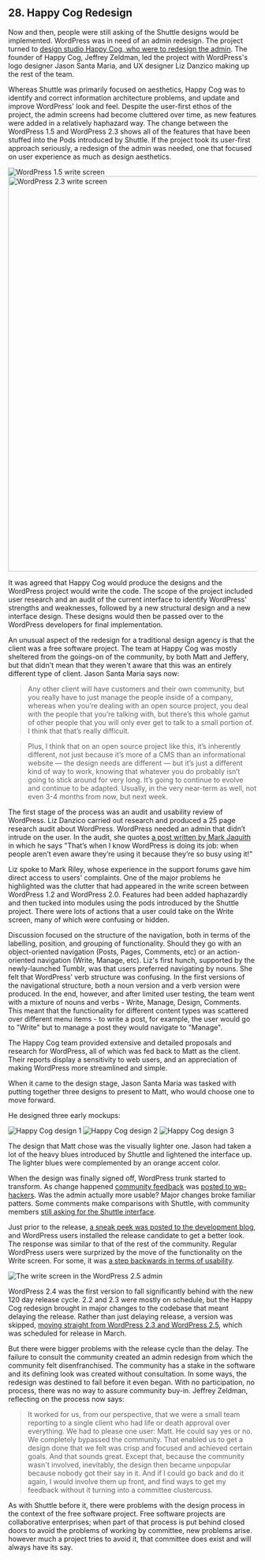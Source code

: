 ## 28. Happy Cog Redesign

Now and then, people were still asking of the Shuttle designs would be implemented. WordPress was in need of an admin redesign. The project turned to [design studio Happy Cog, who were to redesign the admin](http://lists.wordpress.org/pipermail/wp-hackers/2007-November/016123.html). The founder of Happy Cog, Jeffrey Zeldman, led the project with WordPress's logo designer Jason Santa Maria, and UX designer Liz Danzico making up the rest of the team.

Whereas Shuttle was primarily focused on aesthetics, Happy Cog was to identify and correct information architecture problems, and update and improve WordPress' look and feel. Despite the user-first ethos of the project, the admin screens had become cluttered over time, as new features were added in a relatively haphazard way. The change between the WordPress 1.5 and WordPress 2.3 shows all of the features that have been stuffed into the Pods introduced by Shuttle. If the project took its user-first approach seriously, a redesign of the admin was needed, one that focused on user experience as much as design aesthetics.

<img alt="WordPress 1.5 write screen" src="../../Resources/images/28/wp_1_5.png" width=“800px” />

<img alt="WordPress 2.3 write screen" src="../../Resources/images/28/wp_2_3.png" width="800px" />

It was agreed that Happy Cog would produce the designs and the WordPress project would write the code. The scope of the project included user research and an audit of the current interface to identify WordPress' strengths and weaknesses, followed by a new structural design and a new interface design. These designs would then be passed over to the WordPress developers for final implementation.

An unusual aspect of the redesign for a traditional design agency is that the client was a free software project. The team at Happy Cog was mostly sheltered from the goings-on of the community, by both Matt and Jeffery, but that didn't mean that they weren't aware that this was an entirely different type of client. Jason Santa Maria says now:

> Any other client will have customers and their own community, but you really have to just manage the people inside of a company, whereas when you’re dealing with an open source project, you deal with the people that you’re talking with, but there’s this whole gamut of other people that you will only ever get to talk to a small portion of. I think that that’s really difficult.

> Plus, I think that on an open source project like this, it’s inherently different, not just because it’s more of a CMS than an informational website — the design needs are different — but it’s just a different kind of way to work, knowing that whatever you do probably isn’t going to stick around for very long. It’s going to continue to evolve and continue to be adapted. Usually, in the very near-term as well, not even 3-4 months from now, but next week.

The first stage of the process was an audit and usability review of WordPress. Liz Danzico carried out research and produced a 25 page research audit about WordPress. WordPress needed an admin that didn’t intrude on the user. In the audit, she quotes [a post written by Mark Jaquith](http://markjaquith.wordpress.com/2007/02/21/engine-awareness/) in which he says "That’s when I know WordPress is doing its job: when people aren’t even aware they’re using it because they’re so busy using it!"

Liz spoke to Mark Riley, whose experience in the support forums gave him direct access to users' complaints. One of the major problems he highlighted was the clutter that had appeared in the write screen between WordPress 1.2 and WordPress 2.0. Features had been added haphazardly and then tucked into modules using the pods introduced by the Shuttle project. There were lots of actions that a user could take on the Write screen, many of which were confusing or hidden.

Discussion focused on the structure of the navigation, both in terms of the labelling, position, and grouping of functionality. Should they go with an object-oriented navigation (Posts, Pages, Comments, etc) or an action-oriented navigation (Write, Manage, etc). Liz's first hunch, supported by the newly-launched Tumblr, was that users preferred navigating by nouns. She felt that WordPress’ verb structure was confusing. In the first versions of the navigational structure, both a noun version and a verb version were produced. In the end, however, and after limited user testing, the team went with a mixture of nouns and verbs - Write, Manage, Design, Comments. This meant that the functionality for different content types was scattered over different menu items - to write a post, for example, the user would go to "Write" but to manage a post they would navigate to "Manage". 

The Happy Cog team provided extensive and detailed proposals and research for WordPress, all of which was fed back to Matt as the client. Their reports display a sensitivity to web users, and an appreciation of making WordPress more streamlined and simple. 

When it came to the design stage, Jason Santa Maria was tasked with putting together three designs to present to Matt, who would choose one to move forward. 

He designed three early mockups:

<img alt="Happy Cog design 1" src="../../Resources/images/28/happy-cog-design-a.jpg" />

<img alt="Happy Cog design 2" src="../../Resources/images/28/happy-cog-design-b.jpg" />

<img alt="Happy Cog design 3" src="../../Resources/images/28/happy-cog-design-c.jpg" />

The design that Matt chose was the visually lighter one. Jason had taken a lot of the heavy blues introduced by Shuttle and lightened the interface up. The lighter blues were complemented by an orange accent color.

When the design was finally signed off, WordPress trunk started to transform. As change happened [community feedback](http://lists.wordpress.org/pipermail/wp-hackers/2008-February/017849.html) was [posted to wp-hackers](http://lists.wordpress.org/pipermail/wp-hackers/2008-February/017850.html). Was the admin actually more usable? Major changes broke familiar patters. Some comments make comparisons with Shuttle, with community members [still asking for the Shuttle interface](http://weblogtoolscollection.com/archives/2008/01/02/wordpress-24-admin-preview/#comment-1207158). 

Just prior to the release, [a sneak peek was posted to the development blog](http://wordpress.org/development/2008/03/25-sneak-peek/), and WordPress users installed the release candidate to get a better look. The response was similar to that of the rest of the community. Regular WordPress users were surprized by the move of the functionality on the Write screen. For some, it was [a step backwards in terms of usability](http://www.neatorama.com/2008/04/21/wordpress-25-admin-backend-category-shenanigans-and-how-to-fix-it/#!vG29i). 

<img alt="The write screen in the WordPress 2.5 admin" src="../../Resources/images/28/2_5_admin.jpg" />

WordPress 2.4 was the first version to fall significantly behind with the new 120 day release cycle. 2.2 and 2.3 were mostly on schedule, but the Happy Cog redesign brought in major changes to the codebase that meant delaying the release. Rather than just delaying release, a version was skipped, [moving straight from WordPress 2.3 and WordPress 2.5](http://lists.wordpress.org/pipermail/wp-hackers/2008-January/016993.html), which was scheduled for release in March. 

But there were bigger problems with the release cycle than the delay. The failure to consult the community created an admin redesign from which the community felt disenfranchised. The community has a stake in the software and its defining look was created without consultation. In some ways, the redesign was destined to fail before it even began. With no participation, no process, there was no way to assure community buy-in. Jeffrey Zeldman, reflecting on the process now says:

> It worked for us, from our perspective, that we were a small team reporting to a single client who had life or death approval over everything. We had to please one user: Matt. He could say yes or no. We completely bypassed the community. That enabled us to get a design done that we felt was crisp and focused and achieved certain goals. And that sounds great. Except that, because the community wasn't involved, inevitably, the design then became unpopular because nobody got their say in it. And if I could go back and do it again, I would involve them up front, and find ways to get my feedback without it turning into a committee clustercuss. 

As with Shuttle before it, there were problems with the design process in the context of the free software project. Free software projects are collaborative enterprises; when part of that process is put behind closed doors to avoid the problems of working by committee, new problems arise. however much a project tries to avoid it, that committee does exist and will always have its say.
	
